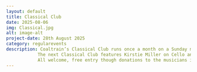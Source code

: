 ```yaml
---
layout: default
title: Classical Club
date: 2025-08-06
img: Classical.jpg
alt: image-alt
project-date: 28th August 2025
category: regularevents
description: Coaltrain’s Classical Club runs once a month on a Sunday morning 11am-12.30pm and is an ideal way to start your Sunday. We have guest duo’s, Trio’s and Quartet’s sharing with us their    favourite pieces by their favourite composers both contemporary and historic. Sometimes gentle, sometimes not so much but always delivered with passion.
            The next Classical Club features Kirstie Miller on Cello and Christopher Fossey on Piano playing a selection of their favourite compositions from the likes of Elgar, Einaudi , Harriet Bosman and more…
            All welcome, free entry though donations to the musicians involved is essential to keeping our little Classical Club going. 
---
```

